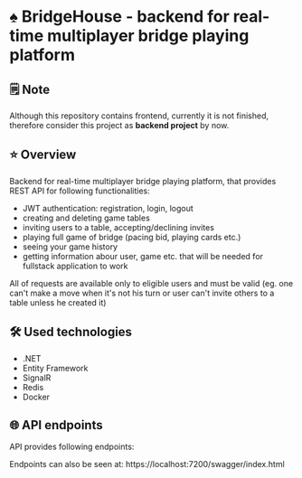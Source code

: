 # :spades: BridgeHouse - backend for real-time multiplayer bridge playing platform

## :spiral_notepad: Note
Although this repository contains frontend, currently it is not finished, therefore consider this project as **backend project** by now. 

## :star: Overview

Backend for real-time multiplayer bridge playing platform, that provides REST API for following functionalities:
- JWT authentication: registration, login, logout
- creating and deleting game tables
- inviting users to a table, accepting/declining invites
- playing full game of bridge (pacing bid, playing cards etc.)
- seeing your game history
- getting information abour user, game etc. that will be needed for fullstack application to work

All of requests are available only to eligible users and must be valid (eg. one can't make a move when it's not his turn or user can't invite others to a table unless he created it)

## :hammer_and_wrench: Used technologies
- .NET
- Entity Framework
- SignalR
- Redis
- Docker

## :globe_with_meridians: API endpoints

API provides following endpoints:


Endpoints can also be seen at: https://localhost:7200/swagger/index.html

